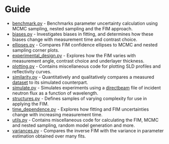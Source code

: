 # Guide
* [benchmark.py](/fisher-information/benchmark.py) - Benchmarks parameter uncertainty calculation using MCMC sampling, nested sampling and the FIM approach.
* [biases.py](/fisher-information/biases.py) - Investigates biases in fitting, and determines how these biases change with measurement time and contrast choice.
* [ellipses.py](/fisher-information/ellipses.py) - Compares FIM confidence ellipses to MCMC and nested sampling corner plots.
* [experimental_design.py](/fisher-information/experimental_design.py) - Explores how the FIM varies with measurement angle, contrast choice and underlayer thickness.
* [plotting.py](/fisher-information/plotting.py) - Contains miscellaneous code for plotting SLD profiles and reflectivity curves.
* [similarity.py](/fisher-information/similarity.py) - Quantitatively and qualitatively compares a measured [dataset](/fisher-information/data/QCS_sample) to its simulated counterpart.
* [simulate.py](/fisher-information/simulate.py) - Simulates experiments using a [directbeam](/fisher-information/data/directbeam) file of incident neutron flux as a function of wavelength.
* [structures.py](/fisher-information/structures.py) - Defines samples of varying complexity for use in applying the FIM.
* [time_dependence.py](/fisher-information/time_dependence.py) - Explores how fitting and FIM uncertainties change with increasing measurement time.
* [utils.py](/fisher-information/utils.py) - Contains miscellaneous code for calculating the FIM, MCMC and nested sampling, random model generation and more.
* [variances.py](/fisher-information/variances.py) - Compares the inverse FIM with the variance in parameter estimation obtained over many fits.
